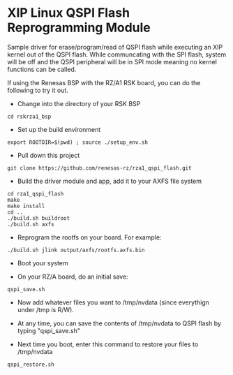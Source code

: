 # XIP Linux QSPI Flash Reprogramming Module

Sample driver for erase/program/read of QSPI flash while executing an XIP kernel out of the QSPI flash.
While communcating with the SPI flash, system will be off and the QSPI peripheral will be in SPI mode meaning no kernel functions can be called.


If using the Renesas BSP with the RZ/A1 RSK board, you can do the following to try it out.


* Change into the directory of your RSK BSP
```
cd rskrza1_bsp
```

* Set up the build environment
```
export ROOTDIR=$(pwd) ; source ./setup_env.sh
```

* Pull down this project
```
git clone https://github.com/renesas-rz/rza1_qspi_flash.git
```

* Build the driver module and app, add it to your AXFS file system
```
cd rza1_qspi_flash
make
make install
cd ..
./build.sh buildroot
./build.sh axfs
```

* Reprogram the rootfs on your board. For example:
```
./build.sh jlink output/axfs/rootfs.axfs.bin
```

* Boot your system

* On your RZ/A board, do an initial save:
```
qspi_save.sh
````
* Now add whatever files you want to /tmp/nvdata (since everythign under /tmp is R/W).

* At any time, you can save the contents of /tmp/nvdata to QSPI flash by typing "qspi_save.sh"

* Next time you boot, enter this command to restore your files to /tmp/nvdata
```
qspi_restore.sh
````
